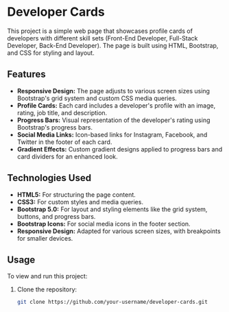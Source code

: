 # Developer Cards

This project is a simple web page that showcases profile cards of developers with different skill sets (Front-End Developer, Full-Stack Developer, Back-End Developer). The page is built using HTML, Bootstrap, and CSS for styling and layout.

## Features

- **Responsive Design:** The page adjusts to various screen sizes using Bootstrap's grid system and custom CSS media queries.
- **Profile Cards:** Each card includes a developer's profile with an image, rating, job title, and description.
- **Progress Bars:** Visual representation of the developer's rating using Bootstrap's progress bars.
- **Social Media Links:** Icon-based links for Instagram, Facebook, and Twitter in the footer of each card.
- **Gradient Effects:** Custom gradient designs applied to progress bars and card dividers for an enhanced look.

## Technologies Used

- **HTML5:** For structuring the page content.
- **CSS3:** For custom styles and media queries.
- **Bootstrap 5.0:** For layout and styling elements like the grid system, buttons, and progress bars.
- **Bootstrap Icons:** For social media icons in the footer section.
- **Responsive Design:** Adapted for various screen sizes, with breakpoints for smaller devices.

## Usage

To view and run this project:

1. Clone the repository:
   ```bash
   git clone https://github.com/your-username/developer-cards.git
